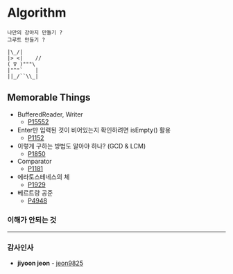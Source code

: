 # Algorithm
```
나만의 강아지 만들기 ? 
그루트 만들기 ?

|\_/|
|> <|    //
( ∇ )"""\
|"^"`    |
||_/``\\_|
```

## Memorable Things
* BufferedReader, Writer
    * [P15552](src/net/acmicpc/io/P15552.java)
* Enter만 입력된 것이 비어있는지 확인하려면 isEmpty() 활용
    * [P1152](src/net/acmicpc/string/P1152.java)
* 이렇게 구하는 방법도 알아야 하나? (GCD & LCM)
    * [P1850](src/net/acmicpc/math/P1850_recursive.java)
* Comparator
    * [P1181](src/net/acmicpc/sort/P1181.java)
* 에라토스테네스의 체
    * [P1929](src/net/acmicpc/math/P1929.java)
* 베르트랑 공준
    * [P4948](src/net/acmicpc/math/P4948.java)

### 이해가 안되는 것
    
---

### 감사인사
* **jiyoon jeon** - [jeon9825](https://github.com/jeon9825)
